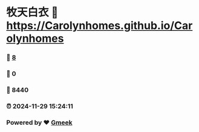 # 牧天白衣 :link: https://Carolynhomes.github.io/Carolynhomes 
### :page_facing_up: [8](https://Carolynhomes.github.io/Carolynhomes/tag.html) 
### :speech_balloon: 0 
### :hibiscus: 8440 
### :alarm_clock: 2024-11-29 15:24:11 
### Powered by :heart: [Gmeek](https://github.com/Meekdai/Gmeek)
